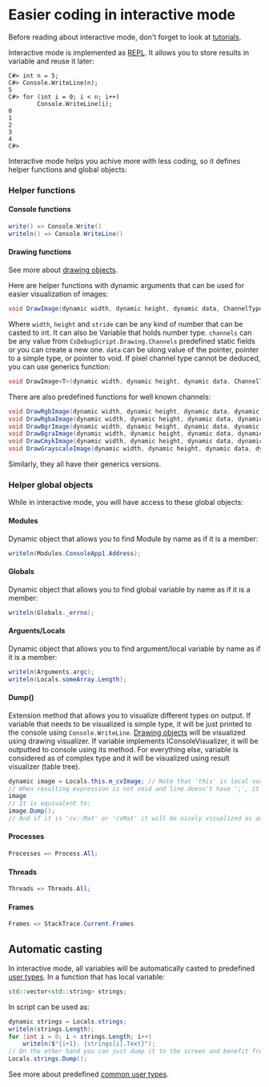 # Easier coding in interactive mode
Before reading about interactive mode, don't forget to look at [tutorials](Tutorials.md).

Interactive mode is implemented as [REPL](https://en.wikipedia.org/wiki/REPL). It allows you to store results in variable and reuse it later:
```
C#> int n = 5;
C#> Console.WriteLine(n);
5
C#> for (int i = 0; i < n; i++)
        Console.WriteLine(i);
0
1
2
3
4
C#>
```
Interactive mode helps you achive more with less coding, so it defines helper functions and global objects:

### Helper functions

#### Console functions
```cs
write() => Console.Write()
writeln() => Console.WriteLine()
```

#### Drawing functions
See more about [drawing objects](Drawings.md).

Here are helper functions with dynamic arguments that can be used for easier visualization of images:
```cs
void DrawImage(dynamic width, dynamic height, dynamic data, ChannelType[] channels, dynamic stride = null);
```
Where `width`, `height` and `stride` can be any kind of number that can be casted to int. It can also be Variable that holds number type.
`channels` can be any value from `CsDebugScript.Drawing.Channels` predefined static fields or you can create a new one.
`data` can be ulong value of the pointer, pointer to a simple type, or pointer to void. If pixel channel type cannot be deduced, you can use generics function:
```cs
void DrawImage<T>(dynamic width, dynamic height, dynamic data, ChannelType[] channels, dynamic stride = null);
```
There are also predefined functions for well known channels:
```cs
void DrawRgbImage(dynamic width, dynamic height, dynamic data, dynamic stride = null);
void DrawRgbaImage(dynamic width, dynamic height, dynamic data, dynamic stride = null);
void DrawBgrImage(dynamic width, dynamic height, dynamic data, dynamic stride = null);
void DrawBgraImage(dynamic width, dynamic height, dynamic data, dynamic stride = null);
void DrawCmykImage(dynamic width, dynamic height, dynamic data, dynamic stride = null);
void DrawGrayscaleImage(dynamic width, dynamic height, dynamic data, dynamic stride = null);
```
Similarly, they all have their generics versions.

### Helper global objects
While in interactive mode, you will have access to these global objects:

#### Modules
Dynamic object that allows you to find Module by name as if it is a member:
```cs
writeln(Modules.ConsoleApp1.Address);
```
#### Globals
Dynamic object that allows you to find global variable by name as if it is a member:
```cs
writeln(Globals._errno);
```
#### Arguents/Locals
Dynamic object that allows you to find argument/local variable by name as if it is a member:
```cs
writeln(Arguments.argc);
writeln(Locals.someArray.Length);
```

#### Dump()
Extension method that allows you to visualize different types on output.
If variable that needs to be visualized is simple type, it will be just printed to the console using `Console.WriteLine`.
[Drawing objects](Drawings.md) will be visualized using drawing visualizer.
If variable implements IConsoleVisualizer, it will be outputted to console using its method.
For everything else, variable is considered as of complex type and it will be visualized using result visualizer (table tree).
```cs
dynamic image = Locals.this.m_cvImage; // Note that 'this' is local variable on current stack frame
// When resulting expression is not void and line doesn't have ';', it is the same as calling .Dump() method on it:
image
// It is equivalent to:
image.Dump();
// And if it is 'cv::Mat' or 'cvMat' it will be nicely visualized as an image :)
```

#### Processes
```cs
Processes => Process.All;
```

#### Threads
```cs
Threads => Threads.All;
```

#### Frames
```cs
Frames => StackTrace.Current.Frames
```

## Automatic casting
In interactive mode, all variables will be automatically casted to predefined [user types](UserTypes.md).
In a function that has local variable:
```cpp
std::vector<std::string> strings;
```
In script can be used as:
```cs
dynamic strings = Locals.strings;
writeln(strings.Length);
for (int i = 0; i < strings.Length; i++)
    writeln($"{i+1}. {strings[i].Text}");
// On the other hand you can just dump it to the screen and benefit from auto casting by visualizing result:
Locals.strings.Dump();
```
See more about predefined [common user types](CommonUserTypes.md).
